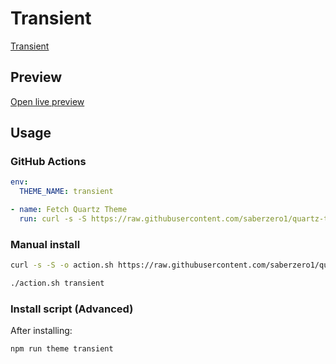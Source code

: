 # Transient

[Transient](https://georgeazma.github.io)

## Preview

[Open live preview](https://quartz-themes.github.io/transient/)

## Usage

### GitHub Actions

```yaml
env:
  THEME_NAME: transient
```

```yaml
- name: Fetch Quartz Theme
  run: curl -s -S https://raw.githubusercontent.com/saberzero1/quartz-themes/master/action.sh | bash -s -- $THEME_NAME
```

### Manual install

```bash
curl -s -S -o action.sh https://raw.githubusercontent.com/saberzero1/quartz-themes/master/action.sh

./action.sh transient
```

### Install script (Advanced)

After installing:

```bash
npm run theme transient
```

